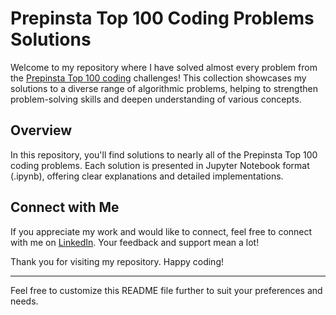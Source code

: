 # Prepinsta Top 100 Coding Problems Solutions

Welcome to my repository where I have solved almost every problem from the [Prepinsta Top 100 coding](https://prepinsta.com/top-100-codes/) challenges! This collection showcases my solutions to a diverse range of algorithmic problems, helping to strengthen problem-solving skills and deepen understanding of various concepts.

## Overview

In this repository, you'll find solutions to nearly all of the Prepinsta Top 100 coding problems. Each solution is presented in Jupyter Notebook format (.ipynb), offering clear explanations and detailed implementations.

## Connect with Me

If you appreciate my work and would like to connect, feel free to connect with me on [LinkedIn](https://www.linkedin.com/in/thesupersaurabh/). Your feedback and support mean a lot!

Thank you for visiting my repository. Happy coding!

---

Feel free to customize this README file further to suit your preferences and needs.
